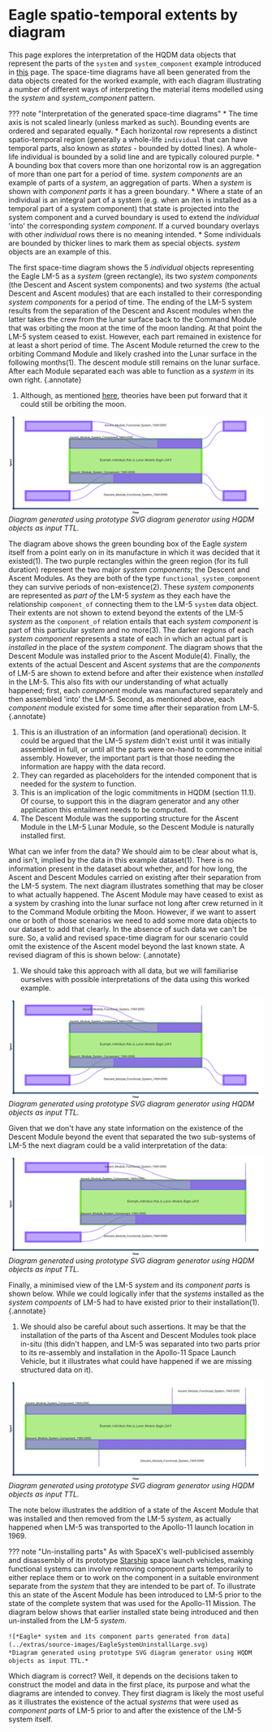 # Eagle spatio-temporal extents by diagram

This page explores the interpretation of the HQDM data objects that represent the parts of the `system` and `system_component` example introduced in [this](./system_LM5.md) page.  The space-time diagrams have all been generated from the data objects created for the worked example, with each diagram illustrating a number of different ways of interpreting the material items modelled using the *system* and *system_component* pattern.

??? note "Interpretation of the generated space-time diagrams"
    * The time axis is not scaled linearly (unless marked as such).  Bounding events are ordered and separated equally.
    * Each horizontal row represents a distinct spatio-temporal region (generally a whole-life `individual` that can have temporal parts, also known as *states* - bounded by dotted lines).  A whole-life individual is bounded by a solid line and are typically coloured purple.
    * A bounding box that covers more than one horizontal row is an aggregation of more than one part for a period of time.  *system components* are an example of parts of a *system*, an aggregation of parts.  When a *system* is shown with *component parts* it has a green boundary.
    * Where a state of an individual is an integral part of a system (e.g. when an iten is installed as a temporal part of a system component) that state is projected into the system component and a curved boundary is used to extend the *individual* 'into' the corresponding *system component*.  If a curved boundary overlays with other *individual* rows there is no meaning intended.
    * Some individuals are bounded by thicker lines to mark them as special objects.  *system* objects are an example of this.

The first space-time diagram shows the 5 *individual* objects representing the Eagle LM-5 as a *system* (green rectangle), its two *system components* (the Descent and Ascent system components) and two *systems* (the actual Descent and Ascent modules) that are each installed to their corresponding *system components* for a period of time.  The ending of the LM-5 system results from the separation of the Descent and Ascent modules when the latter takes the crew from the lunar surface back to the Command Module that was orbiting the moon at the time of the moon landing.  At that point the LM-5 system ceased to exist.  However, each part remained in existence for at least a short period of time.  The Ascent Module returned the crew to the orbiting Command Module and likely crashed into the Lunar surface in the following months(1). The descent module still remains on the lunar surface.  After each Module separated each was able to function as a *system* in its own right.
{.annotate}

1. Although, as mentioned [here](../individual/individual_LM5.md), theories have been put forward that it could still be orbiting the moon.

![*Eagle* system and its component parts generated from data](../extras/source-images/EagleSystemComponentEnds1560.svg)
*Diagram generated using prototype SVG diagram generator using HQDM objects as input TTL.*
 
The diagram above shows the green bounding box of the Eagle *system* itself from a point early on in its manufacture in which it was decided that it existed(1).  The two purple rectangles within the green region (for its full duration) represent the two major *system components*; the Descent and Ascent Modules.  As they are both of the type `functional_system_component` they can survive periods of non-existence(2).  These *system components* are represented as *part of* the LM-5 *system* as they each have the relationship `component_of` connecting them to the LM-5 `system` data object.  Their extents are not shown to extend beyond the extents of the LM-5 *system* as the `component_of` relation entails that each *system component* is part of this particular *system* and no more(3).  The darker regions of each *system component* represents a state of each in which an actual part is *installed* in the place of the *system component*.  The diagram shows that the Descent Module was installed prior to the Ascent Module(4).  Finally, the extents of the actual Descent and Ascent *systems* that are the *components* of LM-5 are shown to extend before and after their existence when *installed* in the LM-5.  This also fits with our understanding of what actually happened; first, each *component* module was manufactured separately and then assembled 'into' the LM-5.  Second, as mentioned above, each *component* module existed for some time after their separation from LM-5.
{.annotate}

1. This is an illustration of an information (and operational) decision.  It could be argued that the LM-5 *system* didn't exist until it was initially assembled in full, or until all the parts were on-hand to commence initial assembly.  However, the important part is that those needing the information are happy with the data record.
2. They can regarded as placeholders for the intended component that is needed for the *system* to function.
3. This is an implication of the logic commitments in HQDM (section 11.1).  Of course, to support this in the diagram generator and any other application this entailment needs to be computed.
4. The Descent Module was the supporting structure for the Ascent Module in the LM-5 Lunar Module, so the Descent Module is naturally installed first.

What can we infer from the data?  We should aim to be clear about what is, and isn't, implied by the data in this example dataset(1).  There is no information present in the dataset about whether, and for how long, the Ascent and Descent Modules carried on existing after their separation from the LM-5 system.  The next diagram illustrates something that may be closer to what actually happened.  The Ascent Module may have ceased to exist as a system by crashing into the lunar surface not long after crew returned in it to the Command Module orbiting the Moon.  However, if we want to assert one or both of those scenarios we need to add some more data objects to our dataset to add that clearly.  In the absence of such data we can't be sure.  So, a valid and revised space-time diagram for our scenario could omit the existence of the Ascent model beyond the last known state.  A revised diagram of this is shown below:
{.annotate}

1. We should take this approach with all data, but we will familiarise ourselves with possible interpretations of the data using this worked example.

![*Eagle* system and its component parts generated from data](../extras/source-images/EagleSystemAscentEnd1560.svg)
*Diagram generated using prototype SVG diagram generator using HQDM objects as input TTL.*

Given that we don't have any state information on the existence of the Descent Module beyond the event that separated the two sub-systems of LM-5 the next diagram could be a valid interpretation of the data:

![*Eagle* system and its component parts generated from data](../extras/source-images/EagleSystemBothModulesEnd1560.svg)
*Diagram generated using prototype SVG diagram generator using HQDM objects as input TTL.*

Finally, a minimised view of the LM-5 *system* and its *component parts* is shown below.  While we could logically infer that the *systems* installed as the *system compoents* of LM-5 had to have existed prior to their installation(1).
{.annotate}

1. We should also be careful about such assertions.  It may be that the installation of the parts of tha Ascent and Descent Modules took place in-situ (this didn't happen, and LM-5 was separated into two parts prior to its re-assembly and installation in the Apollo-11 Space Launch Vehicle, but it illustrates what could have happened if we are missing structured data on it).

![*Eagle* system and its component parts generated from data](../extras/source-images/EagleSystemMinimisedExtents.svg)
*Diagram generated using prototype SVG diagram generator using HQDM objects as input TTL.*

The note below illustrates the addition of a state of the Ascent Module that was installed and then removed from the LM-5 *system*, as actually happened when LM-5 was transported to the Apollo-11 launch location in 1969.

??? note "Un-installing parts"
    As with SpaceX's well-publicised assembly and disassembly of its prototype [Starship](https://www.spacex.com/vehicles/starship/) space launch vehicles, making functional systems can involve removing component parts temporarily to either replace them or to work on the component in a suitable environment separate from the *system* that they are intended to be part of.  To illustrate this an state of the Ascent Module has been introduced to LM-5 prior to the state of the complete system that was used for the Apollo-11 Mission.  The diagram below shows that earlier installed state being introduced and then un-installed from the LM-5 *system*.

    ![*Eagle* system and its component parts generated from data](../extras/source-images/EagleSystemUninstallLarge.svg)
    *Diagram generated using prototype SVG diagram generator using HQDM objects as input TTL.*

Which diagram is correct?  Well, it depends on the decisions taken to construct the model and data in the first place, its purpose and what the diagrams are intended to convey.  They first diagram is likely the most useful as it illustrates the existence of the actual *systems* that were used as *component parts* of LM-5 prior to and after the existence of the LM-5 system itself.




